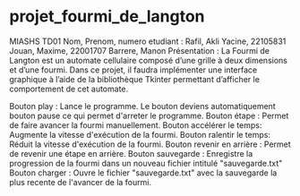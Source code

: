 # projet_fourmi_de_langton
MIASHS TD01
Nom, Prenom, numero etudiant : Rafil, Akli Yacine, 22105831
                               Jouan, Maxime, 22001707 
                               Barrere, Manon
Présentation :
La Fourmi de Langton est un automate cellulaire composé d’une grille à
deux dimensions et d’une fourmi. Dans ce projet, il faudra implémenter une
interface graphique à l’aide de la bibliothèque Tkinter permettant d’afficher le
comportement de cet automate.

Bouton play : Lance le programme. Le bouton deviens automatiquement bouton pause ce qui permet d'arreter le programme.
Bouton étape : Permet de faire avancer la fourmi manuellement.
Bouton accélérer le temps: Augmente la vitesse d'exécution de la fourmi.
Bouton ralentir le temps: Réduit la vitesse d'exécution de la fourmi.
Bouton revenir en arrière : Permet de revenir une étape en arrière.
Bouton sauvegarde : Enregistre la progression de la fourmi dans un nouveau fichier intitulé "sauvegarde.txt"
Bouton charger : Ouvre le fichier "sauvegarde.txt" avec la sauvegarde la plus recente de l'avancer de la fourmi.
